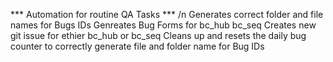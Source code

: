 *** Automation for routine QA Tasks *** /n
Generates correct folder and file names for Bugs IDs
Genreates Bug Forms for bc_hub bc_seq
Creates new git issue for ethier bc_hub or bc_seq
Cleans up and resets the daily bug counter to correctly generate file and folder name for Bug IDs
